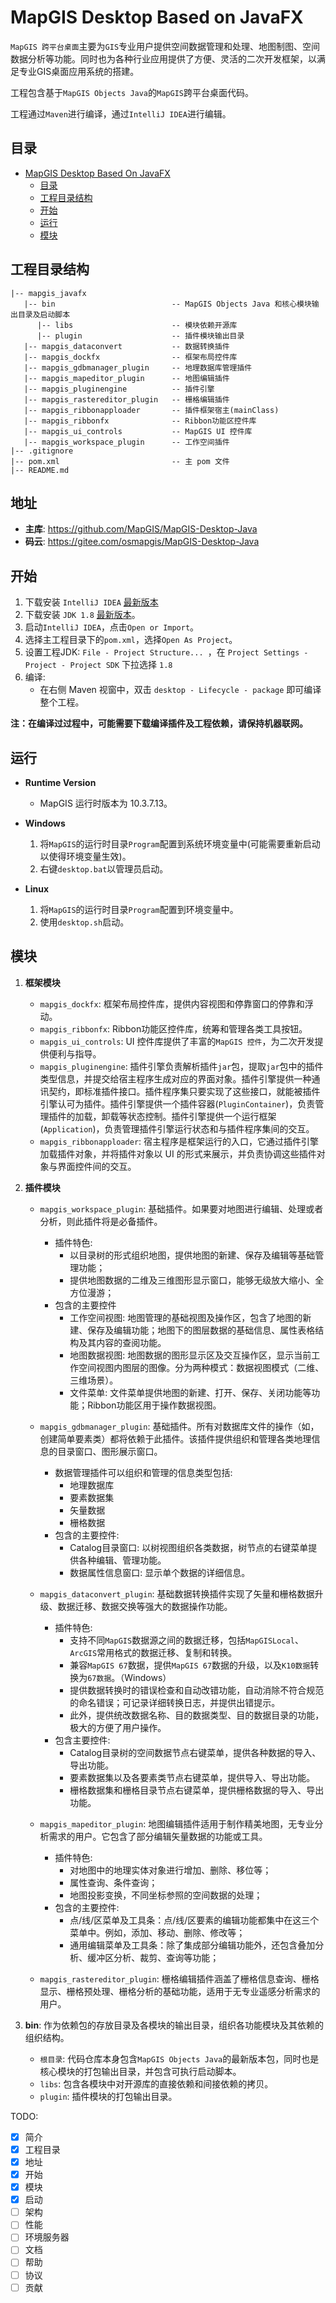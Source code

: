 # MapGIS Desktop Based on JavaFX

`MapGIS 跨平台桌面`主要为`GIS`专业用户提供空间数据管理和处理、地图制图、空间数据分析等功能。同时也为各种行业应用提供了方便、灵活的二次开发框架，以满足专业GIS桌面应用系统的搭建。

工程包含基于`MapGIS Objects Java`的`MapGIS`跨平台桌面代码。

工程通过`Maven`进行编译，通过`IntelliJ IDEA`进行编辑。

## 目录

- [MapGIS Desktop Based On JavaFX](#mapgis-desktop-based-on-javafx)
    - [目录](#目录)
    - [工程目录结构](#工程目录结构)
    - [开始](#开始)
    - [运行](#运行)
    - [模块](#模块)

## 工程目录结构

```text
|-- mapgis_javafx
   |-- bin                          -- MapGIS Objects Java 和核心模块输出目录及启动脚本
      |-- libs                      -- 模块依赖开源库
      |-- plugin                    -- 插件模块输出目录
   |-- mapgis_dataconvert           -- 数据转换插件
   |-- mapgis_dockfx                -- 框架布局控件库
   |-- mapgis_gdbmanager_plugin     -- 地理数据库管理插件
   |-- mapgis_mapeditor_plugin      -- 地图编辑插件
   |-- mapgis_pluginengine          -- 插件引擎
   |-- mapgis_rastereditor_plugin   -- 栅格编辑插件
   |-- mapgis_ribbonapploader       -- 插件框架宿主(mainClass)
   |-- mapgis_ribbonfx              -- Ribbon功能区控件库
   |-- mapgis_ui_controls           -- MapGIS UI 控件库
   |-- mapgis_workspace_plugin      -- 工作空间插件
|-- .gitignore
|-- pom.xml                         -- 主 pom 文件
|-- README.md
```

## 地址

- **主库**: https://github.com/MapGIS/MapGIS-Desktop-Java
- **码云**: https://gitee.com/osmapgis/MapGIS-Desktop-Java

## 开始

1. 下载安装 `IntelliJ IDEA` [最新版本](https://www.jetbrains.com/idea/download/)
2. 下载安装 `JDK 1.8` [最新版本](https://www.oracle.com/java/technologies/javase/javase-jdk8-downloads.html)。
3. 启动`IntelliJ IDEA`，点击`Open or Import`。
4. 选择主工程目录下的`pom.xml`，选择`Open As Project`。
5. 设置工程JDK: `File - Project Structure... `，在 `Project Settings - Project - Project SDK` 下拉选择 `1.8`
6. 编译: 
    - 在右侧 Maven 视窗中，双击 `desktop - Lifecycle - package` 即可编译整个工程。

**注：在编译过过程中，可能需要下载编译插件及工程依赖，请保持机器联网。**

## 运行

- **Runtime Version**
    - MapGIS 运行时版本为 10.3.7.13。

- **Windows**
    1. 将`MapGIS`的运行时目录`Program`配置到系统环境变量中(可能需要重新启动以使得环境变量生效)。
    2. 右键`desktop.bat`以管理员启动。
    
- **Linux**
    1. 将`MapGIS`的运行时目录`Program`配置到环境变量中。
    2. 使用`desktop.sh`启动。

## 模块
1. **框架模块**
    - `mapgis_dockfx`: 框架布局控件库，提供内容视图和停靠窗口的停靠和浮动。
    - `mapgis_ribbonfx`: Ribbon功能区控件库，统筹和管理各类工具按钮。
    - `mapgis_ui_controls`: UI 控件库提供了丰富的`MapGIS 控件`，为二次开发提供便利与指导。
    - `mapgis_pluginengine`: 插件引擎负责解析插件`jar`包，提取`jar`包中的插件类型信息，并提交给宿主程序生成对应的界面对象。插件引擎提供一种通讯契约，即标准插件接口。插件程序集只要实现了这些接口，就能被插件引擎认可为插件。插件引擎提供一个插件容器(`PluginContainer`)，负责管理插件的加载，卸载等状态控制。插件引擎提供一个运行框架(`Application`)，负责管理插件引擎运行状态和与插件程序集间的交互。
    - `mapgis_ribbonapploader`: 宿主程序是框架运行的入口，它通过插件引擎加载插件对象，并将插件对象以 UI 的形式来展示，并负责协调这些插件对象与界面控件间的交互。
    
2. **插件模块**
    - `mapgis_workspace_plugin`: 基础插件。如果要对地图进行编辑、处理或者分析，则此插件将是必备插件。
        - 插件特色: 
            - 以目录树的形式组织地图，提供地图的新建、保存及编辑等基础管理功能；
            - 提供地图数据的二维及三维图形显示窗口，能够无级放大缩小、全方位漫游；
        - 包含的主要控件
            - 工作空间视图: 地图管理的基础视图及操作区，包含了地图的新建、保存及编辑功能；地图下的图层数据的基础信息、属性表格结构及其内容的查阅功能。
            - 地图数据视图: 地图数据的图形显示区及交互操作区，显示当前工作空间视图内图层的图像。分为两种模式：数据视图模式（二维、三维场景）。
            - 文件菜单: 文件菜单提供地图的新建、打开、保存、关闭功能等功能；Ribbon功能区用于操作数据视图。            
    
    - `mapgis_gdbmanager_plugin`:  基础插件。所有对数据库文件的操作（如，创建简单要素类）都将依赖于此插件。该插件提供组织和管理各类地理信息的目录窗口、图形展示窗口。
        - 数据管理插件可以组织和管理的信息类型包括: 
            - 地理数据库
            - 要素数据集
            - 矢量数据
            - 栅格数据
        - 包含的主要控件: 
            - Catalog目录窗口: 以树视图组织各类数据，树节点的右键菜单提供各种编辑、管理功能。
            - 数据属性信息窗口: 显示单个数据的详细信息。
    
    - `mapgis_dataconvert_plugin`: 基础数据转换插件实现了矢量和栅格数据升级、数据迁移、数据交换等强大的数据操作功能。
        - 插件特色: 
            - 支持不同`MapGIS`数据源之间的数据迁移，包括`MapGISLocal`、`ArcGIS`常用格式的数据迁移、复制和转换。
            - 兼容`MapGIS 67`数据，提供`MapGIS 67`数据的升级，以及`K10数据`转换为`67数据`。（Windows）
            - 提供数据转换时的错误检查和自动改错功能，自动消除不符合规范的命名错误；可记录详细转换日志，并提供出错提示。
            - 此外，提供统改数据名称、目的数据类型、目的数据目录的功能，极大的方便了用户操作。
        - 包含主要控件: 
            - Catalog目录树的空间数据节点右键菜单，提供各种数据的导入、导出功能。
            - 要素数据集以及各要素类节点右键菜单，提供导入、导出功能。
            - 栅格数据集和栅格目录节点右键菜单，提供栅格数据的导入、导出功能。
    
    - `mapgis_mapeditor_plugin`: 地图编辑插件适用于制作精美地图，无专业分析需求的用户。它包含了部分编辑矢量数据的功能或工具。
        - 插件特色: 
            - 对地图中的地理实体对象进行增加、删除、移位等；
            - 属性查询、条件查询；
            - 地图投影变换，不同坐标参照的空间数据的处理；
        - 包含的主要控件: 
            - 点/线/区菜单及工具条：点/线/区要素的编辑功能都集中在这三个菜单中。例如，添加、移动、删除、修改等；
            - 通用编辑菜单及工具条：除了集成部分编辑功能外，还包含叠加分析、缓冲区分析、裁剪、查询等功能；
    
    - `mapgis_rastereditor_plugin`: 栅格编辑插件涵盖了栅格信息查询、栅格显示、栅格预处理、栅格分析的基础功能，适用于无专业遥感分析需求的用户。

3. **bin**: 作为依赖包的存放目录及各模块的输出目录，组织各功能模块及其依赖的组织结构。
    - `根目录`: 代码仓库本身包含`MapGIS Objects Java`的最新版本包，同时也是核心模块的打包输出目录，并包含可执行启动脚本。
    - `libs`: 包含各模块中对开源库的直接依赖和间接依赖的拷贝。
    - `plugin`: 插件模块的打包输出目录。




  
TODO:  
- [X] 简介
- [X] 工程目录 
- [X] 地址
- [X] 开始
- [X] 模块
- [X] 启动
- [ ] 架构
- [ ] 性能
- [ ] 环境服务器
- [ ] 文档
- [ ] 帮助
- [ ] 协议
- [ ] 贡献 